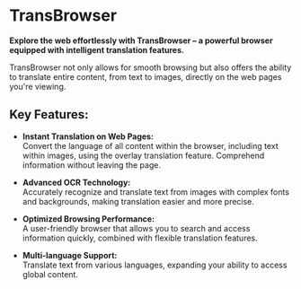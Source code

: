 # TransBrowser

**Explore the web effortlessly with TransBrowser – a powerful browser equipped with intelligent translation features.**

TransBrowser not only allows for smooth browsing but also offers the ability to translate entire content, from text to images, directly on the web pages you're viewing.

## Key Features:

- **Instant Translation on Web Pages:**  
  Convert the language of all content within the browser, including text within images, using the overlay translation feature. Comprehend information without leaving the page.

- **Advanced OCR Technology:**  
  Accurately recognize and translate text from images with complex fonts and backgrounds, making translation easier and more precise.

- **Optimized Browsing Performance:**  
  A user-friendly browser that allows you to search and access information quickly, combined with flexible translation features.

- **Multi-language Support:**  
  Translate text from various languages, expanding your ability to access global content.
